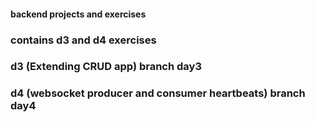 #### backend projects and exercises

### contains d3 and d4 exercises

### d3 (Extending CRUD app) branch day3

### d4 (websocket producer and consumer heartbeats) branch day4
